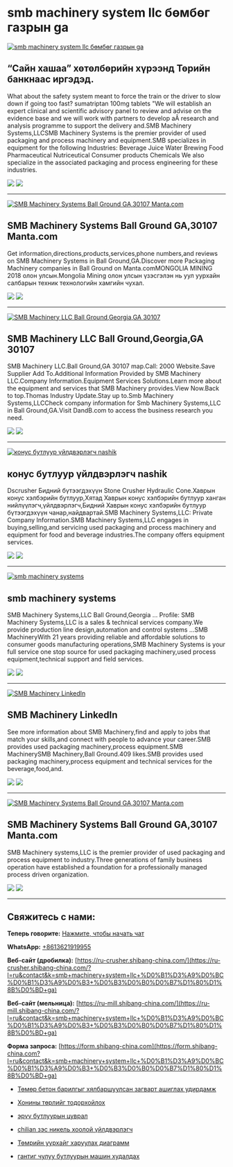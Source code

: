 # smb machinery system llc бөмбөг газрын ga

<a href="https://swt.shibang-china.com/?l=ru&img&k=smb+machinery+system+llc+%D0%B1%D3%A9%D0%BC%D0%B1%D3%A9%D0%B3+%D0%B3%D0%B0%D0%B7%D1%80%D1%8B%D0%BD+ga" target="_blank">![smb machinery system llc бөмбөг газрын ga](http://static.shibang-china.com/all-800x300/709.jpg)</a>

## “Сайн хашаа” хөтөлбөрийн хүрээнд Төрийн банкнаас иргэдэд.
What about the safety system meant to force the train or the driver to slow down if going too fast? sumatriptan 100mg tablets &quot;We will establish an expert clinical and scientific advisory panel to review and advise on the evidence base and we will work with partners to develop a&#194; research and analysis programme to support the delivery and.SMB Machinery Systems,LLCSMB Machinery Systems is the premier provider of used packaging and process machinery and equipment.SMB specializes in equipment for the following Industries: Beverage Juice Water Brewing Food Pharmaceutical Nutriceutical Consumer products Chemicals We also specialize in the associated packaging and process engineering for these industries.


<a href="https://whatsapp.shibangsoft.com/WhatsApp.php" target="_blank" title="WhatsApp">![](http://static.shibang-china.com/icon/whatsapp.png)</a> <a href="https://swt.shibang-china.com/?l=ru&icon&k=smb+machinery+system+llc+%D0%B1%D3%A9%D0%BC%D0%B1%D3%A9%D0%B3+%D0%B3%D0%B0%D0%B7%D1%80%D1%8B%D0%BD+ga" target="_blank">![](http://static.shibang-china.com/icon/chat-ru.png)</a>

---

<a href="https://swt.shibang-china.com/?l=ru&img&k=smb+machinery+system+llc+%D0%B1%D3%A9%D0%BC%D0%B1%D3%A9%D0%B3+%D0%B3%D0%B0%D0%B7%D1%80%D1%8B%D0%BD+ga" target="_blank">![SMB Machinery Systems Ball Ground GA,30107 Manta.com](http://static.shibang-china.com/all-800x300/662.jpg)</a>

## SMB Machinery Systems Ball Ground GA,30107 Manta.com
Get information,directions,products,services,phone numbers,and reviews on SMB Machinery Systems in Ball Ground,GA.Discover more Packaging Machinery companies in Ball Ground on Manta.comMONGOLIA MINING 2018 олон улсын.Мongolia Mining олон улсын үзэсгэлэн нь уул уурхайн салбарын техник технологийн хамгийн чухал.


<a href="https://whatsapp.shibangsoft.com/WhatsApp.php" target="_blank" title="WhatsApp">![](http://static.shibang-china.com/icon/whatsapp.png)</a> <a href="https://swt.shibang-china.com/?l=ru&icon&k=smb+machinery+system+llc+%D0%B1%D3%A9%D0%BC%D0%B1%D3%A9%D0%B3+%D0%B3%D0%B0%D0%B7%D1%80%D1%8B%D0%BD+ga" target="_blank">![](http://static.shibang-china.com/icon/chat-ru.png)</a>

---

<a href="https://swt.shibang-china.com/?l=ru&img&k=smb+machinery+system+llc+%D0%B1%D3%A9%D0%BC%D0%B1%D3%A9%D0%B3+%D0%B3%D0%B0%D0%B7%D1%80%D1%8B%D0%BD+ga" target="_blank">![SMB Machinery LLC Ball Ground,Georgia,GA 30107](http://static.shibang-china.com/all-800x300/1531.jpg)</a>

## SMB Machinery LLC Ball Ground,Georgia,GA 30107
SMB Machinery LLC.Ball Ground,GA 30107 map.Call: 2000 Website.Save Supplier Add To.Additional Information Provided by SMB Machinery LLC.Company Information.Equipment Services Solutions.Learn more about the equipment and services that SMB Machinery provides.View Now.Back to top.Thomas Industry Update.Stay up to.Smb Machinery Systems,LLCCheck company information for Smb Machinery Systems,LLC in Ball Ground,GA.Visit DandB.com to access the business research you need.


<a href="https://whatsapp.shibangsoft.com/WhatsApp.php" target="_blank" title="WhatsApp">![](http://static.shibang-china.com/icon/whatsapp.png)</a> <a href="https://swt.shibang-china.com/?l=ru&icon&k=smb+machinery+system+llc+%D0%B1%D3%A9%D0%BC%D0%B1%D3%A9%D0%B3+%D0%B3%D0%B0%D0%B7%D1%80%D1%8B%D0%BD+ga" target="_blank">![](http://static.shibang-china.com/icon/chat-ru.png)</a>

---

<a href="https://swt.shibang-china.com/?l=ru&img&k=smb+machinery+system+llc+%D0%B1%D3%A9%D0%BC%D0%B1%D3%A9%D0%B3+%D0%B3%D0%B0%D0%B7%D1%80%D1%8B%D0%BD+ga" target="_blank">![конус бутлуур үйлдвэрлэгч nashik](http://static.shibang-china.com/all-800x300/1446.jpg)</a>

## конус бутлуур үйлдвэрлэгч nashik
Dscrusher Бидний бүтээгдэхүүн Stone Crusher Hydraulic Cone.Хаврын конус хэлбэрийн бутлуур,Хятад Хаврын конус хэлбэрийн бутлуур ханган нийлүүлэгч,үйлдвэрлэгч,Бидний Хаврын конус хэлбэрийн бутлуур бүтээгдэхүүн чанар,найдвартай.SMB Machinery Systems,LLC: Private Company Information.SMB Machinery Systems,LLC engages in buying,selling,and servicing used packaging and process machinery and equipment for food and beverage industries.The company offers equipment services.


<a href="https://whatsapp.shibangsoft.com/WhatsApp.php" target="_blank" title="WhatsApp">![](http://static.shibang-china.com/icon/whatsapp.png)</a> <a href="https://swt.shibang-china.com/?l=ru&icon&k=smb+machinery+system+llc+%D0%B1%D3%A9%D0%BC%D0%B1%D3%A9%D0%B3+%D0%B3%D0%B0%D0%B7%D1%80%D1%8B%D0%BD+ga" target="_blank">![](http://static.shibang-china.com/icon/chat-ru.png)</a>

---

<a href="https://swt.shibang-china.com/?l=ru&img&k=smb+machinery+system+llc+%D0%B1%D3%A9%D0%BC%D0%B1%D3%A9%D0%B3+%D0%B3%D0%B0%D0%B7%D1%80%D1%8B%D0%BD+ga" target="_blank">![smb machinery systems](http://static.shibang-china.com/all-800x300/1216.jpg)</a>

## smb machinery systems
SMB Machinery Systems,LLC Ball Ground,Georgia … Profile: SMB Machinery Systems,LLC is a sales &amp; technical services company.We provide production line design,automation and control systems …SMB MachineryWith 21 years providing reliable and affordable solutions to consumer goods manufacturing operations,SMB Machinery Systems is your full service one stop source for used packaging machinery,used process equipment,technical support and field services.


<a href="https://whatsapp.shibangsoft.com/WhatsApp.php" target="_blank" title="WhatsApp">![](http://static.shibang-china.com/icon/whatsapp.png)</a> <a href="https://swt.shibang-china.com/?l=ru&icon&k=smb+machinery+system+llc+%D0%B1%D3%A9%D0%BC%D0%B1%D3%A9%D0%B3+%D0%B3%D0%B0%D0%B7%D1%80%D1%8B%D0%BD+ga" target="_blank">![](http://static.shibang-china.com/icon/chat-ru.png)</a>

---

<a href="https://swt.shibang-china.com/?l=ru&img&k=smb+machinery+system+llc+%D0%B1%D3%A9%D0%BC%D0%B1%D3%A9%D0%B3+%D0%B3%D0%B0%D0%B7%D1%80%D1%8B%D0%BD+ga" target="_blank">![SMB Machinery LinkedIn](http://static.shibang-china.com/all-800x300/530.jpg)</a>

## SMB Machinery LinkedIn
See more information about SMB Machinery,find and apply to jobs that match your skills,and connect with people to advance your career.SMB provides used packaging machinery,process equipment.SMB MachinerySMB Machinery,Ball Ground.409 likes.SMB provides used packaging machinery,process equipment and technical services for the beverage,food,and.


<a href="https://whatsapp.shibangsoft.com/WhatsApp.php" target="_blank" title="WhatsApp">![](http://static.shibang-china.com/icon/whatsapp.png)</a> <a href="https://swt.shibang-china.com/?l=ru&icon&k=smb+machinery+system+llc+%D0%B1%D3%A9%D0%BC%D0%B1%D3%A9%D0%B3+%D0%B3%D0%B0%D0%B7%D1%80%D1%8B%D0%BD+ga" target="_blank">![](http://static.shibang-china.com/icon/chat-ru.png)</a>

---

<a href="https://swt.shibang-china.com/?l=ru&img&k=smb+machinery+system+llc+%D0%B1%D3%A9%D0%BC%D0%B1%D3%A9%D0%B3+%D0%B3%D0%B0%D0%B7%D1%80%D1%8B%D0%BD+ga" target="_blank">![SMB Machinery Systems Ball Ground GA,30107 Manta.com](http://static.shibang-china.com/all-800x300/1513.jpg)</a>

## SMB Machinery Systems Ball Ground GA,30107 Manta.com
SMB Machinery systems,LLC is the premier provider of used packaging and process equipment to industry.Three generations of family business operation have established a foundation for a professionally managed process driven organization.

<a href="https://whatsapp.shibangsoft.com/WhatsApp.php" target="_blank" title="WhatsApp">![](http://static.shibang-china.com/icon/whatsapp.png)</a> <a href="https://swt.shibang-china.com/?l=ru&icon&k=smb+machinery+system+llc+%D0%B1%D3%A9%D0%BC%D0%B1%D3%A9%D0%B3+%D0%B3%D0%B0%D0%B7%D1%80%D1%8B%D0%BD+ga" target="_blank">![](http://static.shibang-china.com/icon/chat-ru.png)</a>

---
## Свяжитесь с нами:

**Теперь говорите:** [Нажмите, чтобы начать чат](https://swt.shibang-china.com?l=ru&contact&k=smb+machinery+system+llc+%D0%B1%D3%A9%D0%BC%D0%B1%D3%A9%D0%B3+%D0%B3%D0%B0%D0%B7%D1%80%D1%8B%D0%BD+ga)

**WhatsApp:**  [+8613621919955](https://whatsapp.shibangsoft.com/WhatsApp.php)

**Веб-сайт (дробилка):** [https://ru-crusher.shibang-china.com/](https://ru-crusher.shibang-china.com/?l=ru&contact&k=smb+machinery+system+llc+%D0%B1%D3%A9%D0%BC%D0%B1%D3%A9%D0%B3+%D0%B3%D0%B0%D0%B7%D1%80%D1%8B%D0%BD+ga)

**Веб-сайт (мельница):** [https://ru-mill.shibang-china.com/](https://ru-mill.shibang-china.com/?l=ru&contact&k=smb+machinery+system+llc+%D0%B1%D3%A9%D0%BC%D0%B1%D3%A9%D0%B3+%D0%B3%D0%B0%D0%B7%D1%80%D1%8B%D0%BD+ga)

**Форма запроса:** [https://form.shibang-china.com](https://form.shibang-china.com?l=ru&contact&k=smb+machinery+system+llc+%D0%B1%D3%A9%D0%BC%D0%B1%D3%A9%D0%B3+%D0%B3%D0%B0%D0%B7%D1%80%D1%8B%D0%BD+ga)

* [Төмөр бетон барилгыг хялбаршуулсан загварт ашиглах удирдамж](../126/%D0%A2%D3%A9%D0%BC%D3%A9%D1%80%20%D0%B1%D0%B5%D1%82%D0%BE%D0%BD%20%D0%B1%D0%B0%D1%80%D0%B8%D0%BB%D0%B3%D1%8B%D0%B3%20%D1%85%D1%8F%D0%BB%D0%B1%D0%B0%D1%80%D1%88%D1%83%D1%83%D0%BB%D1%81%D0%B0%D0%BD%20%D0%B7%D0%B0%D0%B3%D0%B2%D0%B0%D1%80%D1%82%20%D0%B0%D1%88%D0%B8%D0%B3%D0%BB%D0%B0%D1%85%20%D1%83%D0%B4%D0%B8%D1%80%D0%B4%D0%B0%D0%BC%D0%B6.md)

* [Хонины төрлийг тодорхойлох](../130/%D0%A5%D0%BE%D0%BD%D0%B8%D0%BD%D1%8B%20%D1%82%D3%A9%D1%80%D0%BB%D0%B8%D0%B9%D0%B3%20%D1%82%D0%BE%D0%B4%D0%BE%D1%80%D1%85%D0%BE%D0%B9%D0%BB%D0%BE%D1%85.md)

* [эрүү бутлуурын цуврал](../127/%D1%8D%D1%80%D2%AF%D2%AF%20%D0%B1%D1%83%D1%82%D0%BB%D1%83%D1%83%D1%80%D1%8B%D0%BD%20%D1%86%D1%83%D0%B2%D1%80%D0%B0%D0%BB.md)

* [chilian зэс никель хоолой үйлдвэрлэгч](../127/chilian%20%D0%B7%D1%8D%D1%81%20%D0%BD%D0%B8%D0%BA%D0%B5%D0%BB%D1%8C%20%D1%85%D0%BE%D0%BE%D0%BB%D0%BE%D0%B9%20%D2%AF%D0%B9%D0%BB%D0%B4%D0%B2%D1%8D%D1%80%D0%BB%D1%8D%D0%B3%D1%87.md)

* [Төмрийн уурхайг харуулах диаграмм](../130/%D0%A2%D3%A9%D0%BC%D1%80%D0%B8%D0%B9%D0%BD%20%D1%83%D1%83%D1%80%D1%85%D0%B0%D0%B9%D0%B3%20%D1%85%D0%B0%D1%80%D1%83%D1%83%D0%BB%D0%B0%D1%85%20%D0%B4%D0%B8%D0%B0%D0%B3%D1%80%D0%B0%D0%BC%D0%BC.md)

* [гантиг чулуу бутлуурын машин худалдах](../129/%D0%B3%D0%B0%D0%BD%D1%82%D0%B8%D0%B3%20%D1%87%D1%83%D0%BB%D1%83%D1%83%20%D0%B1%D1%83%D1%82%D0%BB%D1%83%D1%83%D1%80%D1%8B%D0%BD%20%D0%BC%D0%B0%D1%88%D0%B8%D0%BD%20%D1%85%D1%83%D0%B4%D0%B0%D0%BB%D0%B4%D0%B0%D1%85.md)